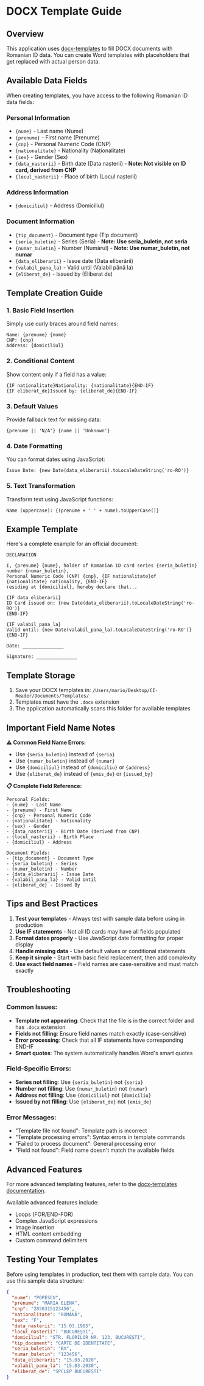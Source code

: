 # DOCX Template Guide

## Overview

This application uses [docx-templates](https://www.npmjs.com/package/docx-templates) to fill DOCX
documents with Romanian ID data. You can create Word templates with placeholders that get replaced
with actual person data.

## Available Data Fields

When creating templates, you have access to the following Romanian ID data fields:

### Personal Information

- `{nume}` - Last name (Nume)
- `{prenume}` - First name (Prenume)
- `{cnp}` - Personal Numeric Code (CNP)
- `{nationalitate}` - Nationality (Naționalitate)
- `{sex}` - Gender (Sex)
- `{data_nasterii}` - Birth date (Data nașterii) - **Note: Not visible on ID card, derived from
  CNP**
- `{locul_nasterii}` - Place of birth (Locul nașterii)

### Address Information

- `{domiciliul}` - Address (Domiciliul)

### Document Information

- `{tip_document}` - Document type (Tip document)
- `{seria_buletin}` - Series (Seria) - **Note: Use seria_buletin, not seria**
- `{numar_buletin}` - Number (Numărul) - **Note: Use numar_buletin, not numar**
- `{data_eliberarii}` - Issue date (Data eliberării)
- `{valabil_pana_la}` - Valid until (Valabil până la)
- `{eliberat_de}` - Issued by (Eliberat de)

## Template Creation Guide

### 1. Basic Field Insertion

Simply use curly braces around field names:

```
Name: {prenume} {nume}
CNP: {cnp}
Address: {domiciliul}
```

### 2. Conditional Content

Show content only if a field has a value:

```
{IF nationalitate}Nationality: {nationalitate}{END-IF}
{IF eliberat_de}Issued by: {eliberat_de}{END-IF}
```

### 3. Default Values

Provide fallback text for missing data:

```
{prenume || 'N/A'} {nume || 'Unknown'}
```

### 4. Date Formatting

You can format dates using JavaScript:

```
Issue Date: {new Date(data_eliberarii).toLocaleDateString('ro-RO')}
```

### 5. Text Transformation

Transform text using JavaScript functions:

```
Name (uppercase): {(prenume + ' ' + nume).toUpperCase()}
```

## Example Template

Here's a complete example for an official document:

```
DECLARATION

I, {prenume} {nume}, holder of Romanian ID card series {seria_buletin} number {numar_buletin},
Personal Numeric Code (CNP) {cnp}, {IF nationalitate}of {nationalitate} nationality, {END-IF}
residing at {domiciliul}, hereby declare that...

{IF data_eliberarii}
ID Card issued on: {new Date(data_eliberarii).toLocaleDateString('ro-RO')}
{END-IF}

{IF valabil_pana_la}
Valid until: {new Date(valabil_pana_la).toLocaleDateString('ro-RO')}
{END-IF}

Date: _______________

Signature: _______________
```

## Template Storage

1. Save your DOCX templates in: `/Users/mario/Desktop/CI-Reader/Documents/Templates/`
2. Templates must have the `.docx` extension
3. The application automatically scans this folder for available templates

## Important Field Name Notes

**⚠️ Common Field Name Errors:**

- Use `{seria_buletin}` instead of `{seria}`
- Use `{numar_buletin}` instead of `{numar}`
- Use `{domiciliul}` instead of `{domiciliu}` or `{address}`
- Use `{eliberat_de}` instead of `{emis_de}` or `{issued_by}`

**📋 Complete Field Reference:**

```
Personal Fields:
- {nume} - Last Name
- {prenume} - First Name
- {cnp} - Personal Numeric Code
- {nationalitate} - Nationality
- {sex} - Gender
- {data_nasterii} - Birth Date (derived from CNP)
- {locul_nasterii} - Birth Place
- {domiciliul} - Address

Document Fields:
- {tip_document} - Document Type
- {seria_buletin} - Series
- {numar_buletin} - Number
- {data_eliberarii} - Issue Date
- {valabil_pana_la} - Valid Until
- {eliberat_de} - Issued By
```

## Tips and Best Practices

1. **Test your templates** - Always test with sample data before using in production
2. **Use IF statements** - Not all ID cards may have all fields populated
3. **Format dates properly** - Use JavaScript date formatting for proper display
4. **Handle missing data** - Use default values or conditional statements
5. **Keep it simple** - Start with basic field replacement, then add complexity
6. **Use exact field names** - Field names are case-sensitive and must match exactly

## Troubleshooting

### Common Issues:

- **Template not appearing**: Check that the file is in the correct folder and has `.docx` extension
- **Fields not filling**: Ensure field names match exactly (case-sensitive)
- **Error processing**: Check that all IF statements have corresponding END-IF
- **Smart quotes**: The system automatically handles Word's smart quotes

### Field-Specific Errors:

- **Series not filling**: Use `{seria_buletin}` not `{seria}`
- **Number not filling**: Use `{numar_buletin}` not `{numar}`
- **Address not filling**: Use `{domiciliul}` not `{domiciliu}`
- **Issued by not filling**: Use `{eliberat_de}` not `{emis_de}`

### Error Messages:

- "Template file not found": Template path is incorrect
- "Template processing errors": Syntax errors in template commands
- "Failed to process document": General processing error
- "Field not found": Field name doesn't match the available fields

## Advanced Features

For more advanced templating features, refer to the
[docx-templates documentation](https://www.npmjs.com/package/docx-templates).

Available advanced features include:

- Loops (FOR/END-FOR)
- Complex JavaScript expressions
- Image insertion
- HTML content embedding
- Custom command delimiters

## Testing Your Templates

Before using templates in production, test them with sample data. You can use this sample data
structure:

```json
{
  "nume": "POPESCU",
  "prenume": "MARIA ELENA",
  "cnp": "2850315123456",
  "nationalitate": "ROMÂNĂ",
  "sex": "F",
  "data_nasterii": "15.03.1985",
  "locul_nasterii": "BUCUREȘTI",
  "domiciliul": "STR. FLORILOR NR. 123, BUCUREȘTI",
  "tip_document": "CARTE DE IDENTITATE",
  "seria_buletin": "RX",
  "numar_buletin": "123456",
  "data_eliberarii": "15.03.2020",
  "valabil_pana_la": "15.03.2030",
  "eliberat_de": "SPCLEP BUCUREȘTI"
}
```

